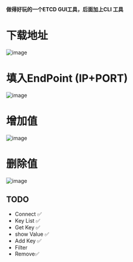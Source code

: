 **做得好玩的一个ETCD GUI工具，后面加上CLI 工具**

# 下载地址
![image](https://github.com/xuejiazhi/etcdii/assets/16795993/cd871869-42a9-4a00-93be-257789c46fe0)

# 填入EndPoint (IP+PORT)
![image](https://github.com/xuejiazhi/etcdii/assets/16795993/a9e3d786-dbcd-45ec-9330-bad25107465a)

# 增加值
![image](https://github.com/xuejiazhi/etcdii/assets/16795993/a34ad3d8-314c-4c3b-bd3e-379afcdc9159)

# 删除值
![image](https://github.com/xuejiazhi/etcdii/assets/16795993/7cff8593-92b8-44a8-85f9-822fe5036392)

## TODO
-  Connect ✅
-  Key List ✅
-  Get Key ✅
-  show Value ✅
-  Add Key ✅
-  Filter
-  Remove✅

